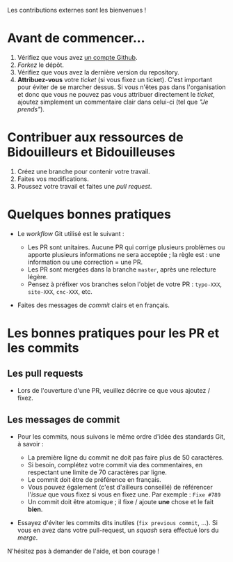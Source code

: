 Les contributions externes sont les bienvenues !

# Avant de commencer...

1. Vérifiez que vous avez [un compte Github](https://github.com/signup/free).
2. _Forkez_ le dépôt.
3. Vérifiez que vous avez la dernière version du repository.
4. **Attribuez-vous** votre _ticket_ (si vous fixez un ticket). C'est important pour éviter de se marcher dessus. Si vous n'êtes pas dans l'organisation et donc que vous ne pouvez pas vous attribuer directement le _ticket_, ajoutez simplement un commentaire clair dans celui-ci (tel que _"Je prends"_).

# Contribuer aux ressources de **Bidouilleurs et Bidouilleuses**

1. Créez une branche pour contenir votre travail.
2. Faites vos modifications.
3. Poussez votre travail et faites une _pull request_.

# Quelques bonnes pratiques

* Le _workflow_ Git utilisé est le suivant :
    * Les PR sont unitaires. Aucune PR qui corrige plusieurs problèmes ou apporte plusieurs informations ne sera acceptée ; la règle est : une information ou une correction = une PR.
    * Les PR sont mergées dans la branche `master`, après une relecture légère.
    * Pensez à préfixer vos branches selon l'objet de votre PR : `typo-XXX`, `site-XXX`, `cnc-XXX`, etc.

* Faites des messages de _commit_ clairs et en français.

# Les bonnes pratiques pour les PR et les commits
## Les pull requests

* Lors de l'ouverture d'une PR, veuillez décrire ce que vous ajoutez / fixez.

## Les messages de commit

* Pour les commits, nous suivons le même ordre d'idée des standards Git, à savoir :
    * La première ligne du commit ne doit pas faire plus de 50 caractères.
    * Si besoin, complétez votre commit via des commentaires, en respectant une limite de 70 caractères par ligne.
    * Le commit doit être de préférence en français.
    * Vous pouvez également (c'est d'ailleurs conseillé) de référencer l'_issue_ que vous fixez si vous en fixez une. Par exemple : `Fixe #789`
    * Un commit doit être atomique ; il fixe / ajoute **une** chose et le fait **bien**.

* Essayez d'éviter les commits dits inutiles (`fix previous commit`, ...). Si vous en avez dans votre pull-request,
  un _squash_ sera effectué lors du _merge_.

N'hésitez pas à demander de l'aide, et bon courage !
